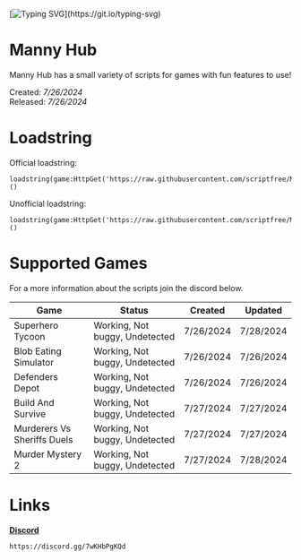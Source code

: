 [![Typing SVG](https://readme-typing-svg.demolab.com?font=Fira+Code&size=40&duration=7500&pause=1000&color=00FF00&background=000000&center=true&vCenter=true&width=1000&height=100&lines=Welcome+to+Manny+Hub.)](https://git.io/typing-svg)

# Manny Hub

Manny Hub has a small variety of scripts for games with fun features to use!

Created: _7/26/2024_
<br>
Released: _7/26/2024_


# Loadstring

Official loadstring:
```
loadstring(game:HttpGet('https://raw.githubusercontent.com/scriptfree/MannyHub/main/Launcher/MannyV1'))()
```

Unofficial loadstring:
```
loadstring(game:HttpGet('https://raw.githubusercontent.com/scriptfree/MannyHub/main/Launcher/MannyDev'))()
```

# Supported Games

For a more information about the scripts join the discord below.
<table>
<thead>
<tr>
<th>Game</th>
<th>Status</th>
<th>Created</th>
<th>Updated</th>
</tr>
</thead>
<tbody>
<tr>
<td>Superhero Tycoon</td>
<td>Working, Not buggy, Undetected</td>
<td>7/26/2024</td>
<td>7/28/2024</td>
</tr>
<tr>
<td>Blob Eating Simulator</td>
<td>Working, Not buggy, Undetected</td>
<td>7/26/2024</td>
<td>7/26/2024</td>
</tr>
<tr>
<td>Defenders Depot</td>
<td>Working, Not buggy, Undetected</td>
<td>7/26/2024</td>
<td>7/26/2024</td>
</tr>
<tr>
<td>Build And Survive</td>
<td>Working, Not buggy, Undetected</td>
<td>7/27/2024</td>
<td>7/27/2024</td>
</tr>
<tr>
<td>Murderers Vs Sheriffs Duels</td>
<td>Working, Not buggy, Undetected</td>
<td>7/27/2024</td>
<td>7/27/2024</td>
</tr>
<tr>
<td>Murder Mystery 2</td>
<td>Working, Not buggy, Undetected</td>
<td>7/27/2024</td>
<td>7/28/2024</td>
</tr>
</tbody>
</table>


# Links

<a href="https://discord.gg/7wKHbPgKQd" target="_Blank">**Discord**</a>
```
https://discord.gg/7wKHbPgKQd
```
